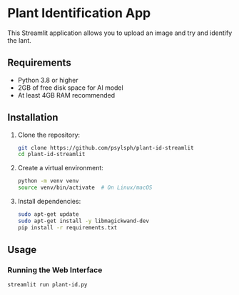 # Plant Identification App

This Streamlit application allows you to upload an image and try and identify the lant.

## Requirements

- Python 3.8 or higher
- 2GB of free disk space for AI model
- At least 4GB RAM recommended

## Installation

1. Clone the repository:
   ```bash
   git clone https://github.com/psylsph/plant-id-streamlit
   cd plant-id-streamlit
   ```

2. Create a virtual environment:
   ```bash
   python -m venv venv
   source venv/bin/activate  # On Linux/macOS
   ```

3. Install dependencies:
   ```bash
   sudo apt-get update
   sudo apt-get install -y libmagickwand-dev
   pip install -r requirements.txt
   ```

## Usage

### Running the Web Interface

```bash
streamlit run plant-id.py
```

